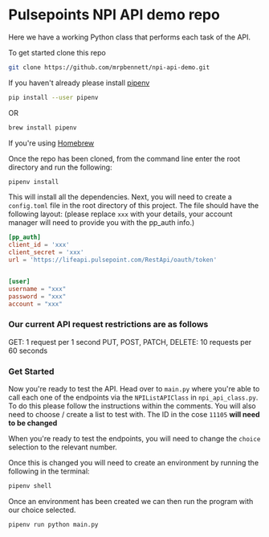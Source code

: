 # Pulsepoints NPI API demo repo

Here we have a working Python class that performs each task of the API.

To get started clone this repo

```bash
git clone https://github.com/mrpbennett/npi-api-demo.git
```

If you haven't already please install
[pipenv](https://pipenv.pypa.io/en/latest/)

```bash
pip install --user pipenv
```

OR

```bash
brew install pipenv
```

If you're using [Homebrew](https://brew.sh/)

Once the repo has been cloned, from the command line enter the root directory
and run the following:

```bash
pipenv install
```

This will install all the dependencies. Next, you will need to create a
`config.toml` file in the root directory of this project. The file should have
the following layout: (please replace `xxx` with your details, your account
manager will need to provide you with the pp_auth info.)

```toml
[pp_auth]
client_id = 'xxx'
client_secret = 'xxx'
url = 'https://lifeapi.pulsepoint.com/RestApi/oauth/token'


[user]
username = "xxx"
password = "xxx"
account = "xxx"
```

### Our current API request restrictions are as follows

GET: 1 request per 1 second PUT, POST, PATCH, DELETE: 10 requests per 60 seconds

### Get Started

Now you're ready to test the API. Head over to `main.py` where you're able to
call each one of the endpoints via the `NPIListAPIClass` in `npi_api_class.py`.
To do this please follow the instructions within the comments. You will also
need to choose / create a list to test with. The ID in the cose `11105` **will
need to be changed**

When you're ready to test the endpoints, you will need to change the `choice`
selection to the relevant number.

Once this is changed you will need to create an environment by running the
following in the terminal:

```bash
pipenv shell
```

Once an environment has been created we can then run the program with our choice
selected.

```bash
pipenv run python main.py
```
